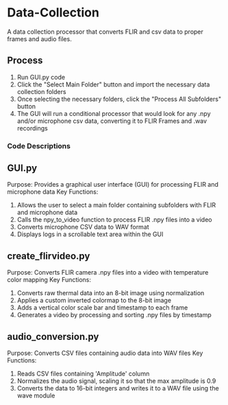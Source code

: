 # Data-Collection
A data collection processor that converts FLIR and csv data to proper frames and audio files.

## Process
  1) Run GUI.py code
  2) Click the "Select Main Folder" button and import the necessary data collection folders
  3) Once selecting the necessary folders, click the "Process All Subfolders" button
  4) The GUI will run a conditional processor that would look for any .npy and/or microphone csv data, converting it to FLIR Frames and .wav recordings

### Code Descriptions

## GUI.py
Purpose: Provides a graphical user interface (GUI) for processing FLIR and microphone data
Key Functions:
  1) Allows the user to select a main folder containing subfolders with FLIR and microphone data
  2) Calls the npy_to_video function to process FLIR .npy files into a video
  3) Converts microphone CSV data to WAV format
  4) Displays logs in a scrollable text area within the GUI

## create_flirvideo.py
Purpose: Converts FLIR camera .npy files into a video with temperature color mapping
Key Functions:
  1) Converts raw thermal data into an 8-bit image using normalization
  2) Applies a custom inverted colormap to the 8-bit image
  3) Adds a vertical color scale bar and timestamp to each frame
  4) Generates a video by processing and sorting .npy files by timestamp

## audio_conversion.py
Purpose: Converts CSV files containing audio data into WAV files
Key Functions:
  1) Reads CSV files containing 'Amplitude' column
  2) Normalizes the audio signal, scaling it so that the max amplitude is 0.9
  3) Converts the data to 16-bit integers and writes it to a WAV file using the wave module
